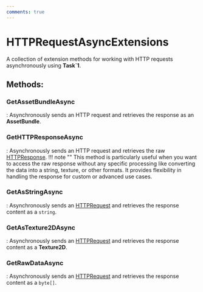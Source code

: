 ```yaml
---
comments: true
---
```

# HTTPRequestAsyncExtensions

A collection of extension methods for working with HTTP requests asynchronously using **Task`1**. 


## **Methods**:

### **GetAssetBundleAsync**
: Asynchronously sends an HTTP request and retrieves the response as an **AssetBundle**. 

### **GetHTTPResponseAsync**
: Asynchronously sends an HTTP request and retrieves the raw [HTTPResponse](HTTPResponse.md). 
	!!! note ""
		This method is particularly useful when you want to access the raw response without any specific processing  like converting the data into a string, texture, or other formats. It provides flexibility in handling  the response for custom or advanced use cases. 


### **GetAsStringAsync**
: Asynchronously sends an [HTTPRequest](HTTPRequest.md) and retrieves the response content as a `string`. 

### **GetAsTexture2DAsync**
: Asynchronously sends an [HTTPRequest](HTTPRequest.md) and retrieves the response content as a **Texture2D**. 

### **GetRawDataAsync**
: Asynchronously sends an [HTTPRequest](HTTPRequest.md) and retrieves the response content as a `byte[]`. 